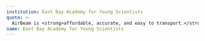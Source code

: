 ```yaml
---
institution: East Bay Academy for Young Scientists
quote: >-
  AirBeam is <strong>affordable, accurate, and easy to transport.</strong> Students love that they get to use scientific technology and <strong>can make sense of what it's saying.</strong>
name: East Bay Academy for Young Scientists
---
```


